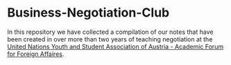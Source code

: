 # Business-Negotiation-Club
In this repository we have collected a compilation of our notes that have been created in over more than two years of teaching negotiation at the [United Nations Youth and Student Association of Austria - Academic Forum for Foreign Affaires](http://www.negotiations.at/).

